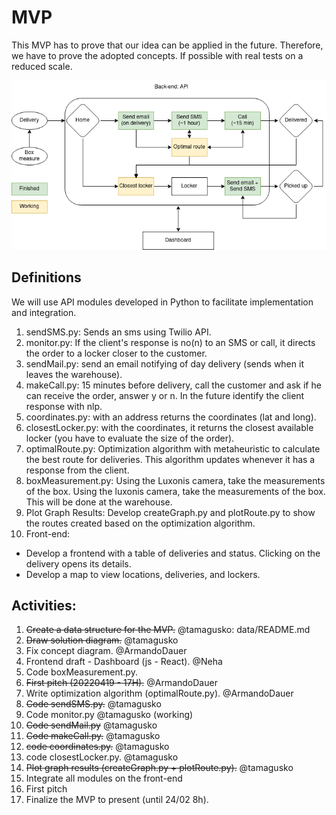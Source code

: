 # MVP

This MVP has to prove that our idea can be applied in the future. Therefore, we have to prove the adopted concepts. If possible with real tests on a reduced scale.

![Structure](projectStructure.png)

## Definitions

We will use API modules developed in Python to facilitate implementation and integration.

1. sendSMS.py: Sends an sms using Twilio API.
2. monitor.py: If the client's response is no(n) to an SMS or call, it directs the order to a locker closer to the customer.
3. sendMail.py: send an email notifying of day delivery (sends when it leaves the warehouse).
4. makeCall.py: 15 minutes before delivery, call the customer and ask if he can receive the order, answer y or n. In the future identify the client response with nlp.
5. coordinates.py: with an address returns the coordinates (lat and long).
6. closestLocker.py: with the coordinates, it returns the closest available locker (you have to evaluate the size of the order).
7. optimalRoute.py: Optimization algorithm with metaheuristic to calculate the best route for deliveries. This algorithm updates whenever it has a response from the client.
8. boxMeasurement.py: Using the Luxonis camera, take the measurements of the box. Using the luxonis camera, take the measurements of the box. This will be done at the warehouse.
9. Plot Graph Results: Develop createGraph.py and plotRoute.py to show the routes created based on the optimization algorithm.
9. Front-end:
- Develop a frontend with a table of deliveries and status. Clicking on the delivery opens its details.
- Develop a map to view locations, deliveries, and lockers.


## Activities:

1. ~~Create a data structure for the MVP.~~ @tamagusko: data/README.md
2. ~~Draw solution diagram.~~ @tamagusko
3. Fix concept diagram. @ArmandoDauer
4. Frontend draft - Dashboard (js - React). @Neha
5. Code boxMeasurement.py.
6. ~~First pitch (20220419 - 17H).~~ @ArmandoDauer
7. Write optimization algorithm (optimalRoute.py). @ArmandoDauer
8. ~~Code sendSMS.py.~~ @tamagusko
9. Code monitor.py @tamagusko (working)
10. ~~Code sendMail.py~~ @tamagusko
11. ~~Code makeCall.py.~~ @tamagusko
12. ~~code coordinates.py.~~ @tamagusko
13. code closestLocker.py. @tamagusko
14. ~~Plot graph results (createGraph.py + plotRoute.py).~~ @tamagusko
15. Integrate all modules on the front-end
16. First pitch
17. Finalize the MVP to present (until 24/02 8h).

